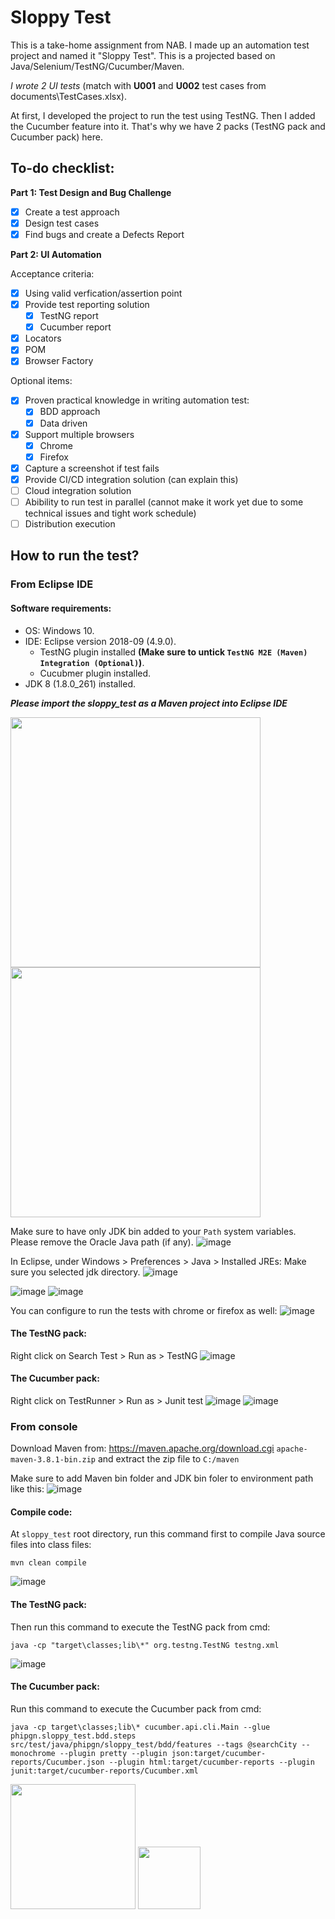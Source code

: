 # Sloppy Test
This is a take-home assignment from NAB. I made up an automation test project and named it "Sloppy Test". This is a projected based on Java/Selenium/TestNG/Cucumber/Maven.

*I wrote 2 UI tests* (match with **U001** and **U002** test cases from documents\TestCases.xlsx).

At first, I developed the project to run the test using TestNG. Then I added the Cucumber feature into it. That's why we have 2 packs (TestNG pack and Cucumber pack) here.

## To-do checklist:
**Part 1: Test Design and Bug Challenge**
- [x] Create a test approach
- [x] Design test cases
- [x] Find bugs and create a Defects Report

**Part 2: UI Automation**

Acceptance criteria:
- [x] Using valid verfication/assertion point
- [x] Provide test reporting solution
  - [x] TestNG report
  - [x] Cucumber report
- [x] Locators
- [x] POM
- [x] Browser Factory

Optional items:
- [x] Proven practical knowledge in writing automation test:
  - [x] BDD approach
  - [x] Data driven
- [x] Support multiple browsers
  - [x] Chrome
  - [x] Firefox
- [x] Capture a screenshot if test fails
- [x] Provide CI/CD integration solution (can explain this)
- [ ] Cloud integration solution
- [ ] Abibility to run test in parallel (cannot make it work yet due to some technical issues and tight work schedule)
- [ ] Distribution execution

## How to run the test?

### From Eclipse IDE
#### Software requirements:
* OS: Windows 10.
* IDE: Eclipse version 2018-09 (4.9.0).
    * TestNG plugin installed **(Make sure to untick `TestNG M2E (Maven) Integration (Optional)`)**.
    * Cucubmer plugin installed.
* JDK 8 (1.8.0_261) installed.

***Please import the sloppy_test as a Maven project into Eclipse IDE***

<img src="https://user-images.githubusercontent.com/22786385/115309099-fce50a80-a195-11eb-9151-fa86df069b6e.png" width="400">
<img src="https://user-images.githubusercontent.com/22786385/115309163-1ab26f80-a196-11eb-8576-988c1074c791.png" width="400">

Make sure to have only JDK bin added to your `Path` system variables. Please remove the Oracle Java path (if any).
![image](https://user-images.githubusercontent.com/22786385/115308146-7a0f8000-a194-11eb-9c11-f02559d569c4.png)

In Eclipse, under Windows > Preferences > Java > Installed JREs: Make sure you selected jdk directory.
![image](https://user-images.githubusercontent.com/22786385/115308535-1043a600-a195-11eb-962a-6ecb0ec63431.png)

![image](https://user-images.githubusercontent.com/22786385/115308701-5436ab00-a195-11eb-93ce-3a19d8cf00dd.png)
![image](https://user-images.githubusercontent.com/22786385/115308654-41bc7180-a195-11eb-9a8f-cca95c0219c3.png)

You can configure to run the tests with chrome or firefox as well:
![image](https://user-images.githubusercontent.com/22786385/115310887-d4124480-a198-11eb-80d8-b1f48b359a95.png)

#### The TestNG pack:

Right click on Search Test > Run as > TestNG
![image](https://user-images.githubusercontent.com/22786385/115260500-01410180-a15d-11eb-8df9-719e81109068.png)

#### The Cucumber pack:

Right click on TestRunner > Run as > Junit test
![image](https://user-images.githubusercontent.com/22786385/115260666-2b92bf00-a15d-11eb-812c-78832c7533bf.png)
![image](https://user-images.githubusercontent.com/22786385/115146698-c74efd00-a081-11eb-9dbc-f6697d05d96a.png)

### From console
Download Maven from: https://maven.apache.org/download.cgi `apache-maven-3.8.1-bin.zip` and extract the zip file to `C:/maven`

Make sure to add Maven bin folder and JDK bin foler to environment path like this:
![image](https://user-images.githubusercontent.com/22786385/115259995-8f68b800-a15c-11eb-96f6-1f8d859cb2ab.png)

#### Compile code:
At `sloppy_test` root directory, run this command first to compile Java source files into class files:

```
mvn clean compile
```

![image](https://user-images.githubusercontent.com/22786385/115310284-bee8e600-a197-11eb-991b-dcd4ec6c368e.png)

#### The TestNG pack:
Then run this command to execute the TestNG pack from cmd:
```
java -cp "target\classes;lib\*" org.testng.TestNG testng.xml
```

![image](https://user-images.githubusercontent.com/22786385/115259680-4a448600-a15c-11eb-8629-40fdbfe1fbad.png)

#### The Cucumber pack:
Run this command to execute the Cucumber pack from cmd:
```
java -cp target\classes;lib\* cucumber.api.cli.Main --glue phipgn.sloppy_test.bdd.steps src/test/java/phipgn/sloppy_test/bdd/features --tags @searchCity --monochrome --plugin pretty --plugin json:target/cucumber-reports/Cucumber.json --plugin html:target/cucumber-reports --plugin junit:target/cucumber-reports/Cucumber.xml
```
<img src="https://user-images.githubusercontent.com/22786385/115479553-cdf09680-a272-11eb-80f7-120b46a82c5a.png" width="200">

<img src="https://user-images.githubusercontent.com/22786385/115310243-b1336080-a197-11eb-8eaf-880d18e92001.png" width="100" height="100">
